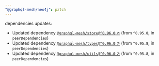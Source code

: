 ```yaml
---
"@graphql-mesh/neo4j": patch
---
```

dependencies updates:
  - Updated dependency [`@graphql-mesh/store@^0.96.0` ↗︎](https://www.npmjs.com/package/@graphql-mesh/store/v/0.96.0) (from `^0.95.8`, in `peerDependencies`)
  - Updated dependency [`@graphql-mesh/types@^0.96.0` ↗︎](https://www.npmjs.com/package/@graphql-mesh/types/v/0.96.0) (from `^0.95.8`, in `peerDependencies`)
  - Updated dependency [`@graphql-mesh/utils@^0.96.0` ↗︎](https://www.npmjs.com/package/@graphql-mesh/utils/v/0.96.0) (from `^0.95.8`, in `peerDependencies`)
